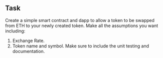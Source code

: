 ## Task
Create a simple smart contract and dapp to allow a token to be swapped from ETH to your newly created token. Make all the assumptions you want including: 
1. Exchange Rate. 
2. Token name and symbol. 
Make sure to include the unit testing and documentation. 